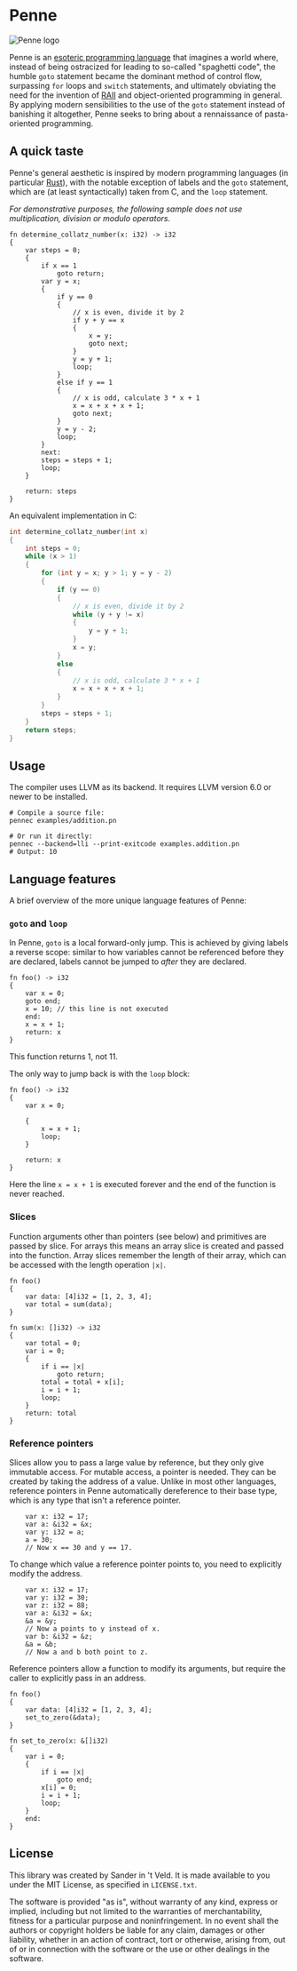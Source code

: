 # Penne

![Penne logo](assets/penne_logo_200x60.png)

Penne is an [esoteric programming language](https://esolangs.org/wiki/Esoteric_programming_language) that imagines a world where, instead of being ostracized for leading to so-called "spaghetti code", the humble `goto` statement became the dominant method of control flow, surpassing `for` loops and `switch` statements, and ultimately obviating the need for the invention of [RAII](https://en.wikipedia.org/wiki/Resource_acquisition_is_initialization) and object-oriented programming in general.
By applying modern sensibilities to the use of the `goto` statement instead of banishing it altogether, Penne seeks to bring about a rennaissance of pasta-oriented programming.

## A quick taste

Penne's general aesthetic is inspired by modern programming languages (in particular [Rust](https://www.rust-lang.org/)), with the notable exception of labels and the `goto` statement, which are (at least syntactically) taken from C, and the `loop` statement.

_For demonstrative purposes, the following sample does not use multiplication, division or modulo operators._

```
fn determine_collatz_number(x: i32) -> i32
{
	var steps = 0;
	{
		if x == 1
			goto return;
		var y = x;
		{
			if y == 0
			{
				// x is even, divide it by 2
				if y + y == x
				{
					x = y;
					goto next;
				}
				y = y + 1;
				loop;
			}
			else if y == 1
			{
				// x is odd, calculate 3 * x + 1
				x = x + x + x + 1;
				goto next;
			}
			y = y - 2;
			loop;
		}
		next:
		steps = steps + 1;
		loop;
	}

	return: steps
}
```

An equivalent implementation in C:

```c
int determine_collatz_number(int x)
{
	int steps = 0;
	while (x > 1)
	{
		for (int y = x; y > 1; y = y - 2)
		{
			if (y == 0)
			{
				// x is even, divide it by 2
				while (y + y != x)
				{
					y = y + 1;
				}
				x = y;
			}
			else
			{
				// x is odd, calculate 3 * x + 1
				x = x + x + x + 1;
			}
		}
		steps = steps + 1;
	}
	return steps;
}
```

## Usage

The compiler uses LLVM as its backend. It requires LLVM version 6.0 or newer to be installed.

```shell
# Compile a source file:
pennec examples/addition.pn

# Or run it directly:
pennec --backend=lli --print-exitcode examples.addition.pn
# Output: 10
```

## Language features

A brief overview of the more unique language features of Penne:

### `goto` and `loop`

In Penne, `goto` is a local forward-only jump. This is achieved by giving labels a reverse scope: similar to how variables cannot be referenced before they are declared, labels cannot be jumped to _after_ they are declared.

```
fn foo() -> i32
{
	var x = 0;
	goto end;
	x = 10; // this line is not executed
	end:
	x = x + 1;
	return: x
}
```

This function returns 1, not 11.

The only way to jump back is with the `loop` block:

```
fn foo() -> i32
{
	var x = 0;

	{
		x = x + 1;
		loop;
	}

	return: x
}
```

Here the line `x = x + 1` is executed forever and the end of the function is never reached.

### Slices

Function arguments other than pointers (see below) and primitives are passed by slice. For arrays this means an array slice is created and passed into the function. Array slices remember the length of their array, which can be accessed with the length operation `|x|`.

```
fn foo()
{
	var data: [4]i32 = [1, 2, 3, 4];
	var total = sum(data);
}

fn sum(x: []i32) -> i32
{
	var total = 0;
	var i = 0;
	{
		if i == |x|
			goto return;
		total = total + x[i];
		i = i + 1;
		loop;
	}
	return: total
}
```

### Reference pointers

Slices allow you to pass a large value by reference, but they only give immutable access. For mutable access, a pointer is needed. They can be created by taking the address of a value. Unlike in most other languages, reference pointers in Penne automatically dereference to their base type, which is any type that isn't a reference pointer.

```
	var x: i32 = 17;
	var a: &i32 = &x;
	var y: i32 = a;
	a = 30;
	// Now x == 30 and y == 17.
```

To change which value a reference pointer points to, you need to explicitly modify the address.

```
	var x: i32 = 17;
	var y: i32 = 30;
	var z: i32 = 88;
	var a: &i32 = &x;
	&a = &y;
	// Now a points to y instead of x.
	var b: &i32 = &z;
	&a = &b;
	// Now a and b both point to z.
```

Reference pointers allow a function to modify its arguments, but require the caller to explicitly pass in an address.

```
fn foo()
{
	var data: [4]i32 = [1, 2, 3, 4];
	set_to_zero(&data);
}

fn set_to_zero(x: &[]i32)
{
	var i = 0;
	{
		if i == |x|
			goto end;
		x[i] = 0;
		i = i + 1;
		loop;
	}
	end:
}
```

## License

This library was created by Sander in 't Veld.
It is made available to you under the MIT License,
as specified in `LICENSE.txt`.

The software is provided "as is", without warranty of any kind, express or implied, including but not limited to the warranties of merchantability, fitness for a particular purpose and noninfringement. In no event shall the authors or copyright holders be liable for any claim, damages or other liability, whether in an action of contract, tort or otherwise, arising from, out of or in connection with the software or the use or other dealings in the software.
